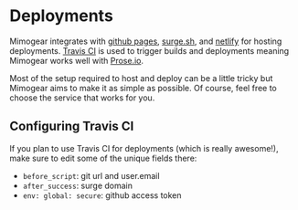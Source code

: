 # Deployments

Mimogear integrates with [github pages](https://pages.github.com/), [surge.sh]((https://surge.sh/)), and [netlify](https://www.netlify.com/) for hosting deployments. [Travis CI](https://travis-ci.org/) is used to trigger builds and deployments meaning Mimogear works well with [Prose.io](http://prose.io/).

Most of the setup required to host and deploy can be a little tricky but Mimogear aims to make it as simple as possible. Of course, feel free to choose the service that works for you.

## Configuring Travis CI

If you plan to use Travis CI for deployments (which is really awesome!), make sure to edit some of the unique fields there:

* `before_script`: git url and user.email
* `after_success`: surge domain
* `env: global: secure`: github access token
